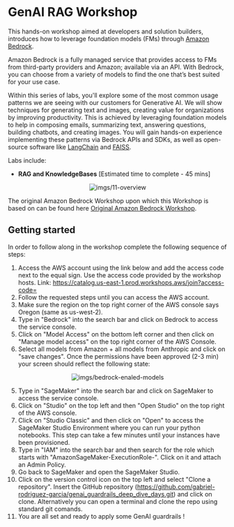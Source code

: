 # GenAI RAG Workshop

This hands-on workshop aimed at developers and solution builders, introduces how to leverage foundation models (FMs) through [Amazon Bedrock](https://aws.amazon.com/bedrock/).

Amazon Bedrock is a fully managed service that provides access to FMs from third-party providers and Amazon; available via an API. With Bedrock, you can choose from a variety of models to find the one that’s best suited for your use case.

Within this series of labs, you'll explore some of the most common usage patterns we are seeing with our customers for Generative AI. We will show techniques for generating text and images, creating value for organizations by improving productivity. This is achieved by leveraging foundation models to help in composing emails, summarizing text, answering questions, building chatbots, and creating images. You will gain hands-on experience implementing these patterns via Bedrock APIs and SDKs, as well as open-source software like [LangChain](https://python.langchain.com/docs/get_started/introduction) and [FAISS](https://faiss.ai/index.html).

Labs include:

- **RAG and KnowledgeBases** \[Estimated time to complete - 45 mins\]

<div align="center">

![imgs/11-overview](09_Guardrails/images/w_highlvl_guardrails_architecture.png)

</div>

The original Amazon Bedrock Workshop upon which this Workshop is based on can be found here [Original Amazon Bedrock Workshop](https://catalog.us-east-1.prod.workshops.aws/workshops/a4bdb007-5600-4368-81c5-ff5b4154f518/en-US).


## Getting started

In order to follow along in the workshop complete the following sequence of steps:

1. Access the AWS account using the link below and add the access code next to the equal sign. Use the access code provided by the workshop hosts.
   Link: https://catalog.us-east-1.prod.workshops.aws/join?access-code=
2. Follow the requested steps until you can access the AWS account.
3. Make sure the region on the top right corner of the AWS console says Oregon (same as us-west-2).
2. Type in "Bedrock" into the search bar and click on Bedrock to access the service console.
3. Click on "Model Access" on the bottom left corner and then click on "Manage model access" on the top right corner of the AWS Console.
4. Select all models from Amazon + all models from Anthropic and click on "save changes". Once the permissions have been approved (2-3 min) your screen should reflect the following state:

<div align="center">

![imgs/bedrock-enaled-models](09_Guardrails/images/bedrock-enabled-models.png)

</div>

5. Type in "SageMaker" into the search bar and click on SageMaker to access the service console.
6. Click on "Studio" on the top left and then "Open Studio" on the top right of the AWS console.
7. Click on "Studio Classic" and then click on "Open" to access the SageMaker Studio Environment where you can run your python notebooks. This step can take a few minutes until your instances have been provisioned.
8. Type in "IAM" into the search bar and then search for the role which starts with "AmazonSageMaker-ExecutionRole-". Click on it and attach an Admin Policy.
9. Go back to SageMaker and open the SageMaker Studio.
10. Click on the version control icon on the top left and select "Clone a repository". Insert the GitHub repository (https://github.com/gabriel-rodriguez-garcia/genai_guardrails_deep_dive_days.git) and click on clone. Alternatively you can open a terminal and clone the repo using standard git comands.
11. You are all set and ready to apply some GenAI guardrails !
